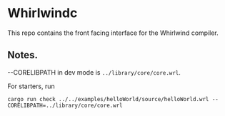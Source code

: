 # Whirlwindc

This repo contains the front facing interface for the Whirlwind compiler.

## Notes.

--CORELIBPATH in dev mode is `../library/core/core.wrl`.

For starters, run

```
cargo run check ../../examples/helloWorld/source/helloWorld.wrl --CORELIBPATH=../library/core/core.wrl
```
